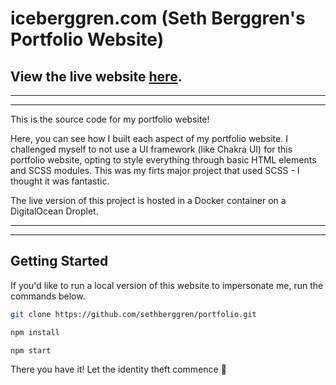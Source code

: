 # iceberggren.com (Seth Berggren's Portfolio Website)

## View the live website [here](https://www.iceberggren.com).  

<hr><hr/>

This is the source code for my portfolio website!  



Here, you can see how I built each aspect of my portfolio website.  I challenged myself to not use a UI framework (like Chakra UI) for this portfolio website, opting to style everything through basic HTML elements and SCSS modules.  This was my firts major project that used SCSS - I thought it was fantastic.  

The live version of this project is hosted in a Docker container on a DigitalOcean Droplet.

<hr><hr/>

## Getting Started

If you'd like to run a local version of this website to impersonate me, run the commands below.

```bash
git clone https://github.com/sethberggren/portfolio.git 
```

```bash
npm install
```

```bash
npm start
```

There you have it!  Let the identity theft commence 🥳
